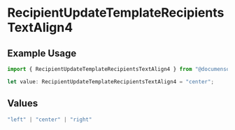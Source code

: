# RecipientUpdateTemplateRecipientsTextAlign4

## Example Usage

```typescript
import { RecipientUpdateTemplateRecipientsTextAlign4 } from "@documenso/sdk-typescript/models/operations";

let value: RecipientUpdateTemplateRecipientsTextAlign4 = "center";
```

## Values

```typescript
"left" | "center" | "right"
```